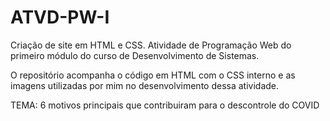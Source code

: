 # ATVD-PW-I
Criação de site em HTML e CSS. Atividade de Programação Web do primeiro módulo do curso de Desenvolvimento de Sistemas. 

O repositório acompanha o código em HTML com o CSS interno e as imagens utilizadas por mim no desenvolvimento dessa atividade.

TEMA: 6 motivos principais que contribuiram para o descontrole do COVID
